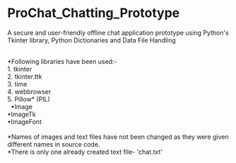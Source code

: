 # ProChat_Chatting_Prototype
A secure and user-friendly offline chat application prototype using Python's Tkinter library, Python Dictionaries and Data File Handling

<br>
*Following libraries have been used:-
<br>
1. tkinter
<br>
2. tkinter.ttk
<br>
3. time
<br>
4. webbrowser
<br>
5. Pillow* (PIL)
<br>
 &nbsp     •Image
      <br>
      •ImageTk
      <br>
      •ImageFont
<br>      
<br>
*Names of images and text files have not been changed as they were given different names in source code.
<br>
*There is only one already created text file- 'chat.txt'
